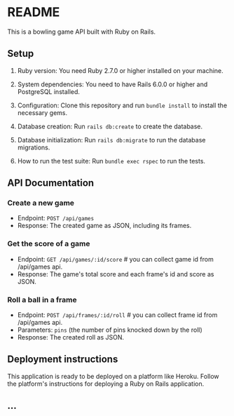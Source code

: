 # README

This is a bowling game API built with Ruby on Rails.

## Setup

1. Ruby version: You need Ruby 2.7.0 or higher installed on your machine.

2. System dependencies: You need to have Rails 6.0.0 or higher and PostgreSQL installed.

3. Configuration: Clone this repository and run `bundle install` to install the necessary gems.

4. Database creation: Run `rails db:create` to create the database.

5. Database initialization: Run `rails db:migrate` to run the database migrations.

6. How to run the test suite: Run `bundle exec rspec` to run the tests.

## API Documentation

### Create a new game

- Endpoint: `POST /api/games`
- Response: The created game as JSON, including its frames.

### Get the score of a game

- Endpoint: `GET /api/games/:id/score`  # you can collect game id from /api/games api.
- Response: The game's total score and each frame's id and score as JSON.

### Roll a ball in a frame

- Endpoint: `POST /api/frames/:id/roll`  # you can collect frame id from /api/games api.
- Parameters: `pins` (the number of pins knocked down by the roll)
- Response: The created roll as JSON.

## Deployment instructions

This application is ready to be deployed on a platform like Heroku. Follow the platform's instructions for deploying a Ruby on Rails application.

## ...